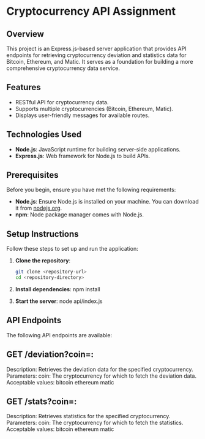 # Cryptocurrency API Assignment

## Overview

This project is an Express.js-based server application that provides API endpoints for retrieving cryptocurrency deviation and statistics data for Bitcoin, Ethereum, and Matic. It serves as a foundation for building a more comprehensive cryptocurrency data service.

## Features

- RESTful API for cryptocurrency data.
- Supports multiple cryptocurrencies (Bitcoin, Ethereum, Matic).
- Displays user-friendly messages for available routes.

## Technologies Used

- **Node.js**: JavaScript runtime for building server-side applications.
- **Express.js**: Web framework for Node.js to build APIs.

## Prerequisites

Before you begin, ensure you have met the following requirements:

- **Node.js**: Ensure Node.js is installed on your machine. You can download it from [nodejs.org](https://nodejs.org/).
- **npm**: Node package manager comes with Node.js.

## Setup Instructions

Follow these steps to set up and run the application:

1. **Clone the repository**:
   ```bash
   git clone <repository-url>
   cd <repository-directory>

2. **Install dependencies**:
   npm install

3. **Start the server**:
   node api/index.js


## API Endpoints
The following API endpoints are available:

## GET /deviation?coin=<coin-name>:
Description: Retrieves the deviation data for the specified cryptocurrency.
Parameters:
coin: The cryptocurrency for which to fetch the deviation data. Acceptable values:
bitcoin
ethereum
matic

## GET /stats?coin=<coin-name>:
Description: Retrieves statistics for the specified cryptocurrency.
Parameters:
coin: The cryptocurrency for which to fetch the statistics. Acceptable values:
bitcoin
ethereum
matic
  
